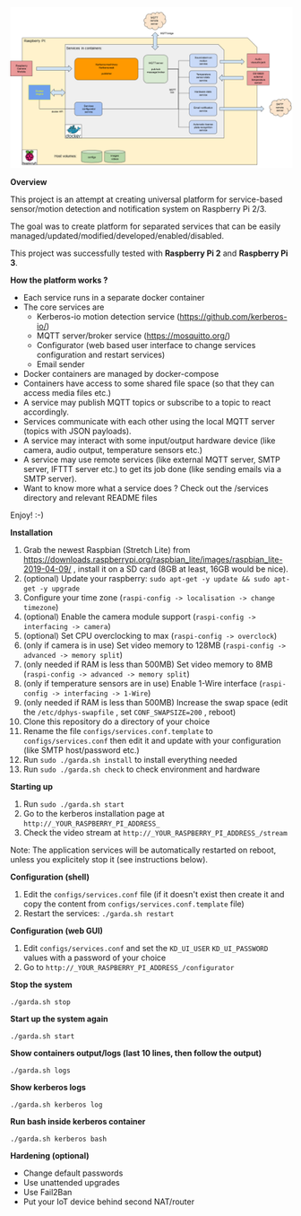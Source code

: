 ![Overall diagram](./docs/images/kerberos-flow.png "Dockerized KerberosIO flow")

**Overview**

This project is an attempt at creating universal platform for service-based sensor/motion detection and notification system on Raspberry Pi 2/3.

The goal was to create platform for separated services that can be easily managed/updated/modified/developed/enabled/disabled.

This project was successfully tested with **Raspberry Pi 2** and **Raspberry Pi 3**.

**How the platform works ?**

* Each service runs in a separate docker container
* The core services are
  * Kerberos-io motion detection service (https://github.com/kerberos-io/)
  * MQTT server/broker service (https://mosquitto.org/)
  * Configurator (web based user interface to change services configuration and restart services)
  * Email sender 
* Docker containers are managed by docker-compose
* Containers have access to some shared file space (so that they can access media files etc.) 
* A service may publish MQTT topics or subscribe to a topic to react accordingly. 
* Services communicate with each other using the local MQTT server (topics with JSON payloads).
* A service may interact with some input/output hardware device (like camera, audio output, temperature sensors etc.) 
* A service may use remote services (like external MQTT server, SMTP server, IFTTT server etc.) to get its job done (like sending emails via a SMTP server).
* Want to know more what a service does ? Check out the /services directory and relevant README files

Enjoy! :-)
 

**Installation**

1. Grab the newest Raspbian (Stretch Lite) from https://downloads.raspberrypi.org/raspbian_lite/images/raspbian_lite-2019-04-09/ , install it on a SD card (8GB at least, 16GB would be nice).
1. (optional) Update your raspberry: `sudo apt-get -y update && sudo apt-get -y upgrade` 
1. Configure your time zone (`raspi-config -> localisation -> change timezone`)
1. (optional) Enable the camera module support (`raspi-config -> interfacing -> camera`)
1. (optional) Set CPU overclocking to max (`raspi-config -> overclock`)
1. (only if camera is in use) Set video memory to 128MB (`raspi-config -> advanced -> memory split`)
1. (only needed if RAM is less than 500MB) Set video memory to 8MB (`raspi-config -> advanced -> memory split`)
1. (only if temperature sensors are in use) Enable 1-Wire interface (`raspi-config -> interfacing -> 1-Wire`)
1. (only needed if RAM is less than 500MB) Increase the swap space (edit the `/etc/dphys-swapfile` , set `CONF_SWAPSIZE=200` , reboot)
1. Clone this repository do a directory of your choice
1. Rename the file `configs/services.conf.template` to `configs/services.conf` then edit it and update with your configuration (like SMTP host/password etc.)
1. Run `sudo ./garda.sh install` to install everything needed
1. Run `sudo ./garda.sh check` to check environment and hardware


**Starting up**

1. Run `sudo ./garda.sh start`
1. Go to the kerberos installation page at `http://_YOUR_RASPBERRY_PI_ADDRESS_`
1. Check the video stream at `http://_YOUR_RASPBERRY_PI_ADDRESS_/stream`

Note: The application services will be automatically restarted on reboot, unless you explicitely stop it (see instructions below).

**Configuration (shell)**

1. Edit the `configs/services.conf` file (if it doesn't exist then create it and copy the content from `configs/services.conf.template` file)
1. Restart the services:
  `./garda.sh restart`

**Configuration (web GUI)**

1. Edit `configs/services.conf` and set the `KD_UI_USER` `KD_UI_PASSWORD` values with a password of your choice
1. Go to `http://_YOUR_RASPBERRY_PI_ADDRESS_/configurator`   

**Stop the system**
`````
./garda.sh stop 
`````

**Start up the system again**
`````
./garda.sh start 
`````

**Show containers output/logs (last 10 lines, then follow the output)**
`````
./garda.sh logs
`````

**Show kerberos logs**
`````
./garda.sh kerberos log
`````

**Run bash inside kerberos container**
`````
./garda.sh kerberos bash
`````

**Hardening (optional)**

* Change default passwords
* Use unattended upgrades
* Use Fail2Ban 
* Put your IoT device behind second NAT/router 

